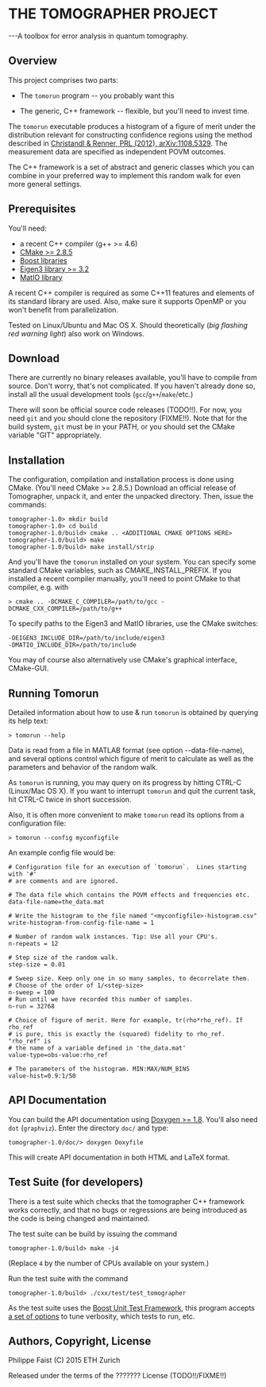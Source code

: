 
THE TOMOGRAPHER PROJECT
=======================

---A toolbox for error analysis in quantum tomography.


Overview
--------

This project comprises two parts:

 * The `tomorun` program -- you probably want this

 * The generic, C++ framework -- flexible, but you'll need to invest time.

The `tomorun` executable produces a histogram of a figure of merit under the
distribution relevant for constructing confidence regions using the method
described in [Christandl & Renner, PRL (2012),
arXiv:1108.5329](http://arxiv.org/abs/1108.5329). The measurement data are
specified as independent POVM outcomes.

The C++ framework is a set of abstract and generic classes which you can combine
in your preferred way to implement this random walk for even more general
settings.


Prerequisites
-------------

You'll need:

  - a recent C++ compiler (g++ >= 4.6)
  - [CMake >= 2.8.5](http://www.cmake.org/)
  - [Boost libraries](http://www.boost.org/)
  - [Eigen3 library >= 3.2](http://eigen.tuxfamily.org/)
  - [MatIO library](https://sourceforge.net/projects/matio/)

A recent C++ compiler is required as some C++11 features and elements of its
standard library are used. Also, make sure it supports OpenMP or you won't
benefit from parallelization.

Tested on Linux/Ubuntu and Mac OS X. Should theoretically (*big flashing red
warning light*) also work on Windows.


Download
--------

There are currently no binary releases available, you'll have to compile from
source. Don't worry, that's not complicated. If you haven't already done so,
install all the usual development tools (`gcc`/`g++`/`make`/etc.)

There will soon be official source code releases (TODO!!). For now, you need
`git` and you should clone the repository (FIXME!!). Note that for the build
system, `git` must be in your PATH, or you should set the CMake variable "GIT"
appropriately.


Installation
------------

The configuration, compilation and installation process is done using
CMake. (You'll need CMake >= 2.8.5.)  Download an official release of
Tomographer, unpack it, and enter the unpacked directory. Then, issue the
commands:

    tomographer-1.0> mkdir build
    tomographer-1.0> cd build
    tomographer-1.0/build> cmake .. <ADDITIONAL CMAKE OPTIONS HERE>
    tomographer-1.0/build> make
    tomographer-1.0/build> make install/strip

And you'll have the `tomorun` installed on your system. You can specify some
standard CMake variables, such as CMAKE_INSTALL_PREFIX. If you installed a
recent compiler manually, you'll need to point CMake to that compiler, e.g. with

    > cmake .. -DCMAKE_C_COMPILER=/path/to/gcc -DCMAKE_CXX_COMPILER=/path/to/g++ 

To specify paths to the Eigen3 and MatIO libraries, use the CMake switches:

    -DEIGEN3_INCLUDE_DIR=/path/to/include/eigen3
    -DMATIO_INCLUDE_DIR=/path/to/include

You may of course also alternatively use CMake's graphical interface, CMake-GUI.


Running Tomorun
---------------

Detailed information about how to use & run `tomorun` is obtained by querying
its help text:

    > tomorun --help

Data is read from a file in MATLAB format (see option --data-file-name), and
several options control which figure of merit to calculate as well as the
parameters and behavior of the random walk.

As `tomorun` is running, you may query on its progress by hitting CTRL-C
(Linux/Mac OS X). If you want to interrupt `tomorun` and quit the current task,
hit CTRL-C twice in short succession.

Also, it is often more convenient to make `tomorun` read its options from a
configuration file:

    > tomorun --config myconfigfile

An example config file would be:

    # Configuration file for an execution of `tomorun`.  Lines starting with '#'
    # are comments and are ignored.
    
    # The data file which contains the POVM effects and frequencies etc.
    data-file-name=the_data.mat
    
    # Write the histogram to the file named "<myconfigfile>-histogram.csv"
    write-histogram-from-config-file-name = 1

    # Number of random walk instances. Tip: Use all your CPU's.
    n-repeats = 12

    # Step size of the random walk.
    step-size = 0.01

    # Sweep size. Keep only one in so many samples, to decorrelate them.
    # Choose of the order of 1/<step-size>
    n-sweep = 100
    # Run until we have recorded this number of samples.
    n-run = 32768

    # Choice of figure of merit. Here for example, tr(rho*rho_ref). If rho_ref
    # is pure, this is exactly the (squared) fidelity to rho_ref. "rho_ref" is
    # the name of a variable defined in 'the_data.mat'
    value-type=obs-value:rho_ref

    # The parameters of the histogram. MIN:MAX/NUM_BINS
    value-hist=0.9:1/50


API Documentation
-----------------

You can build the API documentation using [Doxygen >= 1.8][doxygen]. You'll also need
`dot` (`graphviz`). Enter the directory `doc/` and type:

    tomographer-1.0/doc/> doxygen Doxyfile

This will create API documentation in both HTML and LaTeX format.

[doxygen]: http://www.doxygen.org/


Test Suite (for developers)
---------------------------

There is a test suite which checks that the tomographer C++ framework works
correctly, and that no bugs or regressions are being introduced as the code is
being changed and maintained.

The test suite can be build by issuing the command

    tomographer-1.0/build> make -j4

(Replace `4` by the number of CPUs available on your system.)

Run the test suite with the command

    tomographer-1.0/build> ./cxx/test/test_tomographer

As the test suite uses the [Boost Unit Test Framework][boost_test], this program
accepts [a set of options][boost_test_options] to tune verbosity, which tests to
run, etc.

[boost_test]: http://www.boost.org/doc/libs/1_59_0/libs/test/doc/html/index.html
[boost_test_options]: http://www.boost.org/doc/libs/1_59_0/libs/test/doc/html/boost_test/runtime_config/summary.html


Authors, Copyright, License
---------------------------

Philippe Faist
(C) 2015 ETH Zurich

Released under the terms of the ??????? License (TODO!!/FIXME!!)
